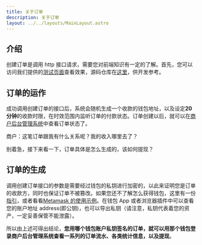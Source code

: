 ```yaml
---
title: 关于订单
description: 关于订单
layout: ../../layouts/MainLayout.astro
---
```


## 介绍

创建订单是调用 http 接口请求，需要您对前端知识有一定的了解。首先，您可以访问我们提供的[测试页面](https://dpay-tron-merchant.vercel.app/)查看效果，源码仓库在[这里](https://github.com/nulls-network/dpay-tron-merchant)，供开发参考。

## 订单的运作

成功调用创建订单的接口后，系统会随机生成一个收款的钱包地址，以及设定**20 分钟**的收款时限，在时效范围内监听订单的付款状态。订单创建以后，就可以在[商户后台管理系统](https://dpay-admin-v2.vercel.app/dashboard)中查看订单状态了。

商户：这笔订单跟我有什么关系呢？我的收入哪里去了？

别着急，接下来看一下，订单具体是怎么生成的，该如何提现？

## 订单的生成

调用创建订单接口的参数是需要经过钱包的私钥进行加密的，以此来证明您是订单的收款方，同时也保证订单不被篡改。如果您还不了解怎么获得钱包，这里有一份[指引](https://ethereum.org/en/wallets/find-wallet/)，或者看看[Metamask 的使用示例](/zh-CN/other/wallet)。在钱包 App 或者浏览器插件中可以查看您的账户地址 address(即公钥)，也可以导出私钥（请注意，私钥代表着您的资产，一定妥善保管不能泄露）。

所以由上述可得出结论，**您用哪个钱包账户私钥签名的订单，就可以用那个钱包登录商户后台管理系统查看一系列的订单流水、各类统计信息，以及提现**。